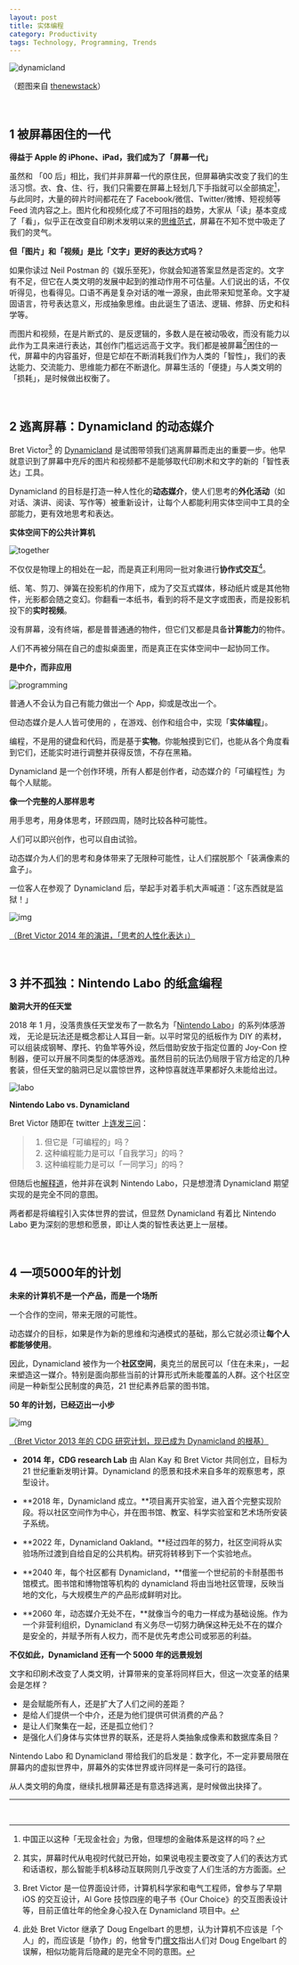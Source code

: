 ```yaml
---
layout: post
title: 实体编程
category: Productivity
tags: Technology, Programming, Trends
---
```


![dynamicland](/images/dynamicland.jpg)

（题图来自 [thenewstack](https://thenewstack.io/dynamicland-rethinks-computer-interfaces/)）

&nbsp;

## 1 被屏幕困住的一代

**得益于 Apple 的 iPhone、iPad，我们成为了「屏幕一代」**

虽然和 「00 后」相比，我们并非屏幕一代的原住民，但屏幕确实改变了我们的生活习惯。衣、食、住、行，我们只需要在屏幕上轻划几下手指就可以全部搞定[^1]，与此同时，大量的碎片时间都花在了 Facebook/微信、Twitter/微博、短视频等 Feed 流内容之上。图片化和视频化成了不可阻挡的趋势，大家从「读」基本变成了「看」，似乎正在改变自印刷术发明以来的[思维范式](https://fangfrancis.github.io/productivity/2017/11/13/voice-first/)，屏幕在不知不觉中吸走了我们的灵气。

**但「图片」和「视频」是比「文字」更好的表达方式吗？**

如果你读过 Neil Postman 的《娱乐至死》，你就会知道答案显然是否定的。文字有不足，但它在人类文明的发展中起到的推动作用不可估量。人们说出的话，不仅听得见，也看得见。口语不再是复杂对话的唯一源泉，由此带来知觉革命。文字凝固语言，符号表达意义，形成抽象思维。由此诞生了语法、逻辑、修辞、历史和科学等。

而图片和视频，在是片断式的、是反逻辑的，多数人是在被动吸收，而没有能力以此作为工具来进行表达，其创作门槛远远高于文字。我们都是被屏幕[^2]困住的一代，屏幕中的内容虽好，但是它却在不断消耗我们作为人类的「智性」，我们的表达能力、交流能力、思维能力都在不断退化。屏幕生活的「便捷」与人类文明的「损耗」，是时候做出权衡了。

&nbsp;

## 2 逃离屏幕：Dynamicland 的动态媒介

Bret Victor[^3] 的 [Dynamicland](https://dynamicland.org/) 是试图带领我们逃离屏幕而走出的重要一步。他早就意识到了屏幕中充斥的图片和视频都不是能够取代印刷术和文字的新的「智性表达」工具。

Dynamicland 的目标是打造一种人性化的**动态媒介**，使人们思考的**外化活动**（如对话、演讲、阅读、写作等）被重新设计，让每个人都能利用实体空间中工具的全部能力，更有效地思考和表达。

**实体空间下的公共计算机**

![together](/images/1-1-together.jpg)

不仅仅是物理上的相处在一起，而是真正利用同一批对象进行**协作式交互**[^4]。

纸、笔、剪刀、弹簧在投影机的作用下，成为了交互式媒体，移动纸片或是其他物件，光影都会随之变幻。你翻看一本纸书，看到的将不是文字或图表，而是投影机投下的**实时视频**。

没有屏幕，没有终端，都是普普通通的物件，但它们又都是具备**计算能力**的物件。

人们不再被分隔在自己的虚拟桌面里，而是真正在实体空间中一起协同工作。

**是中介，而非应用**

![programming](/images/1-2-programming.jpg)

普通人不会认为自己有能力做出一个 App，抑或是改出一个。

但动态媒介是人人皆可使用的 ，在游戏、创作和组合中，实现「**实体编程**」。

编程，不是用的键盘和代码，而是基于**实物**。你能触摸到它们，也能从各个角度看到它们，还能实时进行调整并获得反馈，不存在黑箱。

Dynamicland 是一个创作环境，所有人都是创作者，动态媒介的「可编程性」为每个人赋能。

**像一个完整的人那样思考**

用手思考，用身体思考，环顾四周，随时比较各种可能性。

人们可以即兴创作，也可以自由试验。 

动态媒介为人们的思考和身体带来了无限种可能性，让人们摆脱那个「装满像素的盒子」。

一位客人在参观了 Dynamicland 后，举起手对着手机大声喊道：「这东西就是监狱！」

![img](/images/2-humane.jpg)

[（Bret Victor 2014 年的演讲，「思考的人性化表达」）](https://vimeo.com/115154289)

&nbsp;

## 3 并不孤独：Nintendo Labo 的纸盒编程

**脑洞大开的任天堂**

2018 年 1 月，没落贵族任天堂发布了一款名为「[Nintendo Labo](https://labo.nintendo.com/)」的系列体感游戏， 无论是玩法还是概念都让人耳目一新。以平时常见的纸板作为 DIY 的素材，可以组装成钢琴、摩托、钓鱼竿等外设，然后借助安放于指定位置的 Joy-Con 控制器，便可以开展不同类型的体感游戏。虽然目前的玩法仍局限于官方给定的几种套装，但任天堂的脑洞已足以震惊世界，这种惊喜就连苹果都好久未能给出过。

![labo](/images/labo.jpg)

**Nintendo Labo vs. Dynamicland**

Bret Victor 随即在 twitter 上[连发三问](https://twitter.com/worrydream/status/953780424211222528)：

> 1. 但它是「可编程的」吗？
> 2. 这种编程能力是可以「自我学习」的吗？
> 3. 这种编程能力是可以「一同学习」的吗？

但随后也[解释道](https://twitter.com/worrydream/status/953831804376530944)，他并非在讽刺 Nintendo Labo，只是想澄清 Dynamicland 期望实现的是完全不同的意图。

两者都是将编程引入实体世界的尝试，但显然 Dynamicland 有着比 Nintendo Labo 更为深刻的思想和愿景，即让人类的智性表达更上一层楼。

&nbsp;

## 4 一项5000年的计划

**未来的计算机不是一个产品，而是一个场所**

一个合作的空间，带来无限的可能性。

动态媒介的目标，如果是作为新的思维和沟通模式的基础，那么它就必须让**每个人都能够使用**。

因此，Dynamicland 被作为一个**社区空间**，奥克兰的居民可以「住在未来」，一起来塑造这一媒介。特别是面向那些当前的计算形式所未能覆盖的人群。这个社区空间是一种新型公民制度的典范，21 世纪素养启蒙的图书馆。

**50 年的计划，已经迈出一小步**

![img](/images/2-research-agenda.jpg)

[（Bret Victor 2013 年的 CDG 研究计划，现已成为 Dynamicland 的根基）](http://worrydream.com/cdg/ResearchAgenda-v0.19-poster.pdf)

- **2014 年，CDG research Lab** 由 Alan Kay 和 Bret Victor 共同创立，目标为 21 世纪重新发明计算。Dynamicland 的愿景和技术来自多年的观察思考，原型设计。


- **2018 年，Dynamicland 成立。**项目离开实验室，进入首个完整实现阶段。将以社区空间作为中心，并在图书馆、教室、科学实验室和艺术场所安装子系统。
- **2022 年，Dynamicland Oakland。**经过四年的努力，社区空间将从实验场所过渡到自给自足的公共机构。研究将转移到下一个实验地点。
- **2040 年，每个社区都有 Dynamicland，**借鉴一个世纪前的卡耐基图书馆模式。图书馆和博物馆等机构的 dynamicland 将由当地社区管理，反映当地的文化，与大规模生产的产品形成鲜明对比。
- **2060 年，动态媒介无处不在，**就像当今的电力一样成为基础设施。作为一个非营利组织，Dynamicland 有义务尽一切努力确保这种无处不在的媒介是安全的，并赋予所有人权力，而不是优先考虑公司或邪恶的利益。

**不仅如此，Dynamicland 还有一个 5000 年的远景规划**

文字和印刷术改变了人类文明，计算带来的变革将同样巨大，但这一次变革的结果会是怎样？

- 是会赋能所有人，还是扩大了人们之间的差距？
- 是给人们提供一个中介，还是为他们提供可供消费的产品？
- 是让人们聚集在一起，还是孤立他们？
- 是强化人们身体与实体世界的联系，还是将人类抽象成像素和数据库条目？

Nintendo Labo 和 Dynamicland 带给我们的启发是：数字化，不一定非要局限在屏幕内的虚拟世界中，屏幕外的实体世界或许同样是一条可行的路径。

从人类文明的角度，继续扎根屏幕还是有意选择逃离，是时候做出抉择了。

---

[^1]: 中国正以这种「无现金社会」为傲，但理想的金融体系是这样的吗？
[^2]: 其实，屏幕时代从电视时代就已开始，如果说电视主要改变了人们的表达方式和话语权，那么智能手机&移动互联网则几乎改变了人们生活的方方面面。
[^3]: Bret Victor 是一位界面设计师，计算机科学家和电气工程师，曾参与了早期 iOS 的交互设计，Al Gore 技惊四座的电子书《Our Choice》的交互图表设计等，目前正值壮年的他全身心投入在 Dynamicland 项目中。
[^4]: 此处 Bret Victor 继承了 Doug Engelbart 的思想，认为计算机不应该是「个人」的，而应该是「协作」的，他曾专门[撰文](http://worrydream.com/Engelbart/)指出人们对 Doug Engelbart 的误解，相似功能背后隐藏的是完全不同的意图。



&nbsp;

